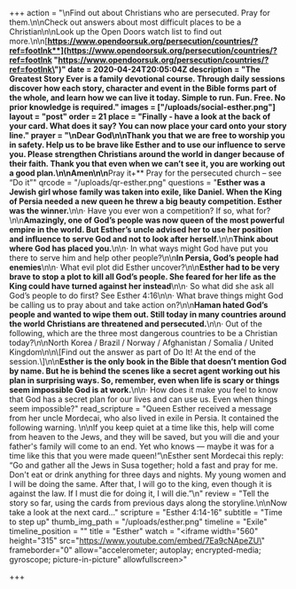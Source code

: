 +++
action = "\nFind out about Christians who are persecuted. Pray for them.\n\nCheck out answers about most difficult places to be a Christian\n\nLook up the Open Doors watch list to find out more.\n\n[**https://www.opendoorsuk.org/persecution/countries/?ref=footlnk**](https://www.opendoorsuk.org/persecution/countries/?ref=footlnk \"https://www.opendoorsuk.org/persecution/countries/?ref=footlnk\")"
date = 2020-04-24T20:05:04Z
description = "The Greatest Story Ever is a family devotional course.  Through daily sessions discover how each story, character and event in the Bible forms part of the whole, and learn how we can live it today. Simple to run. Fun. Free. No prior knowledge is required."
images = ["/uploads/social-esther.png"]
layout = "post"
order = 21
place = "Finally - have a look at the back of your card. What does it say? You can now place your card onto your story line."
prayer = "\nDear God\n\nThank you that we are free to worship you in safety. Help us to be brave like Esther and to use our influence to serve you. Please strengthen Christians around the world in danger because of their faith. Thank you that even when we can’t see it, you are working out a good plan.\n\nAmen\n\n**Pray it+** Pray for the persecuted church – see “Do it”"
qrcode = "/uploads/qr-esther.png"
questions = "**Esther was a Jewish girl whose family was taken into exile, like Daniel. When the King of Persia needed a new queen he threw a big beauty competition. Esther was the winner.**\n\n· Have you ever won a competition? If so, what for?\n\n**Amazingly, one of God’s people was now queen of the most powerful empire in the world. But Esther’s uncle advised her to use her position and influence to serve God and not to look after herself.**\n\n**Think about where God has placed you.**\n\n· In what ways might God have put you there to serve him and help other people?\n\n**In Persia, God’s people had enemies**\n\n· What evil plot did Esther uncover?\n\n**Esther had to be very brave to stop a plot to kill all God’s people. She feared for her life as the King could have turned against her instead**\n\n· So what did she ask all God’s people to do first? See Esther 4:16\n\n· What brave things might God be calling us to pray about and take action on?\n\n**Haman hated God’s people and wanted to wipe them out. Still today in many countries around the world Christians are threatened and persecuted.**\n\n· Out of the following, which are the three most dangerous countries to be a Christian today?\n\nNorth Korea / Brazil / Norway / Afghanistan / Somalia / United Kingdom\n\n\\[Find out the answer as part of Do It! At the end of the session.\\]\n\n**Esther is the only book in the Bible that doesn’t mention God by name. But he is behind the scenes like a secret agent working out his plan in surprising ways. So, remember, even when life is scary or things seem impossible God is at work.**\n\n· How does it make you feel to know that God has a secret plan for our lives and can use us. Even when things seem impossible?"
read_scripture = "Queen Esther received a message from her uncle Mordecai, who also lived in exile in Persia. It contained the following warning. \n\nIf you keep quiet at a time like this, help will come from heaven to the Jews, and they will be saved, but you will die and your father's family will come to an end. Yet who knows — maybe it was for a time like this that you were made queen!”\nEsther sent Mordecai this reply: “Go and gather all the Jews in Susa together; hold a fast and pray for me. Don't eat or drink anything for three days and nights. My young women and I will be doing the same. After that, I will go to the king, even though it is against the law. If I must die for doing it, I will die.”\n"
review = "Tell the story so far, using the cards from previous days along the storyline.\n\nNow take a look at the next card…"
scripture = "Esther 4:14-16"
subtitle = "Time to step up"
thumb_img_path = "/uploads/esther.png"
timeline = "Exile"
timeline_position = ""
title = "Esther"
watch = "<iframe width=\"560\" height=\"315\" src=\"https://www.youtube.com/embed/7Ea9cNApeZU\" frameborder=\"0\" allow=\"accelerometer; autoplay; encrypted-media; gyroscope; picture-in-picture\" allowfullscreen></iframe>"

+++
